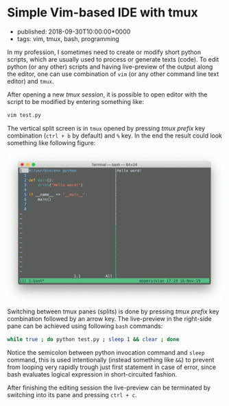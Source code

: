 # Simple Vim-based IDE with tmux
- published: 2018-09-30T10:00:00+0000
- tags: vim, tmux, bash, programming

In my profession, I sometimes need to create or modify short python scripts,
which are usually used to process or generate texts (code). To edit python (or
any other) scripts and having live-preview of the output along the editor, one
can use combination of `vim` (or any other command line text editor) and `tmux`.

After opening a new *tmux session*, it is possible to open editor with the
script to be modified by entering something like:

```bash
vim test.py
```

The vertical split screen is in `tmux` opened by pressing *tmux prefix* key
combination (`ctrl + b` by default) and `%` key. In the end the result could
look something like following figure:

![Vim IDE](media/vim-python-ide.gif "Simple Vim IDE with preview")

Switching between tmux panes (splits) is done by pressing *tmux prefix* key
combination followed by an arrow key. The live-preview in the right-side pane
can be achieved using following `bash` commands:

```bash
while true ; do python test.py ; sleep 1 && clear ; done
```

Notice the semicolon between python invocation command and `sleep` command, this
is used intentionally (instead something like `&&`) to prevent from looping very
rapidly trough just first statement in case of error, since bash evaluates
logical expression in short-circuited fashion.

After finishing the editing session the live-preview can be terminated by
switching into its pane and pressing `ctrl + c`.
